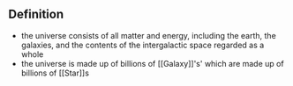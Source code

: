 
## Definition
- the universe consists of all matter and energy, including the earth, the galaxies, and the contents of the intergalactic space regarded as a whole 
- the universe is made up of billions of [[Galaxy]]'s' which are made up of billions of [[Star]]s
